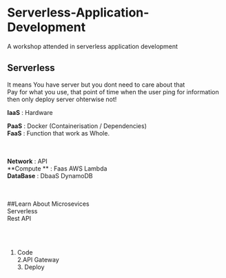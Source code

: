 # Serverless-Application-Development
A workshop attended in serverless application development

## Serverless 
It means You have server but you dont need to care about that<br>
Pay for what you use, that point of time when the user ping for information then only deploy server ohterwise not!<br>

**IaaS** : Hardware<br>

**PaaS** : Docker (Containerisation / Dependencies)
<br>
**FaaS** : Function that work as Whole.<br>

<br><br>
**Network** : API <br>
**Compute ** : Faas AWS Lambda<br>
**DataBase** : DbaaS DynamoDB<br>
<br><br>

##Learn About
Microsevices<br>
Serverless<br>
Rest API<br>

<br><br>
1. Code
<br>2.API Gateway
<br>3. Deploy

